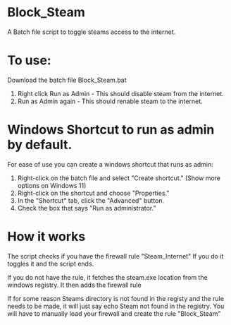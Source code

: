 # Block_Steam
A Batch file script to toggle steams access to the internet.

# To use:
Download the batch file Block_Steam.bat
1. Right click Run as Admin - This should disable steam from the internet.
2. Run as Admin again - This should renable steam to the internet.

# Windows Shortcut to run as admin by default.
For ease of use you can create a windows shortcut that runs as admin:
1. Right-click on the batch file and select "Create shortcut." (Show more options on Windows 11)
2. Right-click on the shortcut and choose "Properties."
3. In the "Shortcut" tab, click the "Advanced" button.
4. Check the box that says "Run as administrator."

# How it works
The script checks if you have the firewall rule "Steam_Internet"
If you do it toggles it and the script ends.

If you do not have the rule, it fetches the steam.exe location from the windows registry.
It then adds the firewall rule

If for some reason Steams directory is not found in the registy and the rule needs to be made, it will just say echo Steam not found in the registry.
You will have to manually load your firewall and create the rule "Block_Steam"
